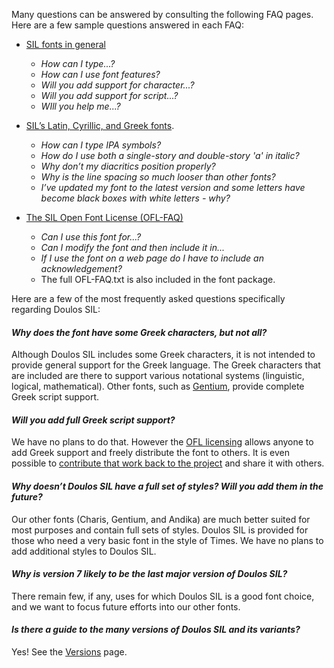 
Many questions can be answered by consulting the following FAQ pages. Here are a few sample questions answered in each FAQ:

- [SIL fonts in general](https://software.sil.org/fonts/faq)
    - *How can I type...?*
    - *How can I use font features?*
    - *Will you add support for character...?*
    - *Will you add support for script...?*
    - *WIll you help me...?*

- [SIL’s Latin, Cyrillic, and Greek fonts](https://software.sil.org/lcgfonts/faq).
    - *How can I type IPA symbols?*
    - *How do I use both a single-story and double-story 'a' in italic?*
    - *Why don’t my diacritics position properly?*
    - *Why is the line spacing so much looser than other fonts?*
    - *I’ve updated my font to the latest version and some letters have become black boxes with white letters - why?*

- [The SIL Open Font License (OFL-FAQ)](https://openfontlicense.org/ofl-faq)
    - *Can I use this font for...?*
    - *Can I modify the font and then include it in...*
    - *If I use the font on a web page do I have to include an acknowledgement?*
    - The full OFL-FAQ.txt is also included in the font package.

Here are a few of the most frequently asked questions specifically regarding Doulos SIL:

#### *Why does the font have some Greek characters, but not all?*

Although Doulos SIL includes some Greek characters, it is not intended to provide general support for the Greek language. The Greek characters that are included are there to support various notational systems (linguistic, logical, mathematical). Other fonts, such as [Gentium](https://software.sil.org/gentium), provide complete Greek script support. 

#### *Will you add full Greek script support?*

We have no plans to do that. However the [OFL licensing](https://openfontlicense.org_web) allows anyone to add Greek support and freely distribute the font to others. It is even possible to [contribute that work back to the project](developer) and share it with others.

#### *Why doesn’t Doulos SIL have a full set of styles? Will you add them in the future?*

Our other fonts (Charis, Gentium, and Andika) are much better suited for most purposes and contain full sets of styles. Doulos SIL is provided for those who need a very basic font in the style of Times. We have no plans to add additional styles to Doulos SIL.

#### *Why is version 7 likely to be the last major version of Doulos SIL?*

There remain few, if any, uses for which Doulos SIL is a good font choice, and we want to focus future efforts into our other fonts.

#### *Is there a guide to the many versions of Doulos SIL and its variants?*

Yes! See the [Versions](versions) page.